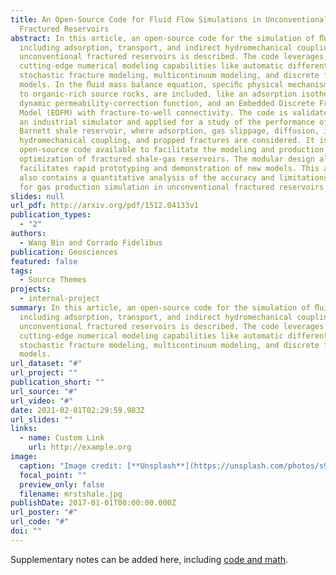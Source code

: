 ```yaml
---
title: An Open-Source Code for Fluid Flow Simulations in Unconventional
  Fractured Reservoirs
abstract: In this article, an open-source code for the simulation of ﬂuid ﬂow,
  including adsorption, transport, and indirect hydromechanical coupling in
  unconventional fractured reservoirs is described. The code leverages
  cutting-edge numerical modeling capabilities like automatic differentiation,
  stochastic fracture modeling, multicontinuum modeling, and discrete fracture
  models. In the ﬂuid mass balance equation, speciﬁc physical mechanisms, unique
  to organic-rich source rocks, are included, like an adsorption isotherm, a
  dynamic permeability-correction function, and an Embedded Discrete Fracture
  Model (EDFM) with fracture-to-well connectivity. The code is validated against
  an industrial simulator and applied for a study of the performance of the
  Barnett shale reservoir, where adsorption, gas slippage, diffusion, indirect
  hydromechanical coupling, and propped fractures are considered. It is the ﬁrst
  open-source code available to facilitate the modeling and production
  optimization of fractured shale-gas reservoirs. The modular design also
  facilitates rapid prototyping and demonstration of new models. This article
  also contains a quantitative analysis of the accuracy and limitations of EDFM
  for gas production simulation in unconventional fractured reservoirs.
slides: null
url_pdf: http://arxiv.org/pdf/1512.04133v1
publication_types:
  - "2"
authors:
  - Wang Bin and Corrado Fidelibus
publication: Geosciences
featured: false
tags:
  - Source Themes
projects:
  - internal-project
summary: In this article, an open-source code for the simulation of ﬂuid ﬂow,
  including adsorption, transport, and indirect hydromechanical coupling in
  unconventional fractured reservoirs is described. The code leverages
  cutting-edge numerical modeling capabilities like automatic differentiation,
  stochastic fracture modeling, multicontinuum modeling, and discrete fracture
  models.
url_dataset: "#"
url_project: ""
publication_short: ""
url_source: "#"
url_video: "#"
date: 2021-02-01T02:29:59.983Z
url_slides: ""
links:
  - name: Custom Link
    url: http://example.org
image:
  caption: "Image credit: [**Unsplash**](https://unsplash.com/photos/s9CC2SKySJM)"
  focal_point: ""
  preview_only: false
  filename: mrstshale.jpg
publishDate: 2017-01-01T00:00:00.000Z
url_poster: "#"
url_code: "#"
doi: ""
---
```


Supplementary notes can be added here, including [code and math](https://wowchemy.com/docs/content/writing-markdown-latex/).
